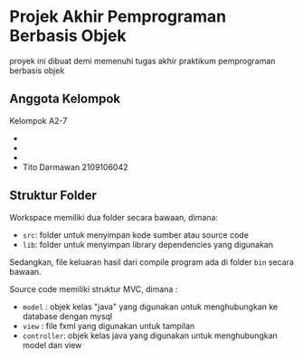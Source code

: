 # Projek Akhir Pemprograman Berbasis Objek

proyek ini dibuat demi memenuhi tugas akhir praktikum pemprograman berbasis objek

## Anggota Kelompok

 Kelompok A2-7

- 
-
-
- Tito Darmawan 2109106042

## Struktur Folder

Workspace memiliki dua folder secara bawaan, dimana:

- `src`: folder untuk menyimpan kode sumber atau source code
- `lib`: folder untuk menyimpan library dependencies yang digunakan

Sedangkan, file keluaran hasil dari compile program ada di folder `bin` secara bawaan.

Source code memiliki struktur MVC, dimana :

- `model`     : objek kelas "java" yang digunakan untuk menghubungkan ke database dengan mysql
- `view`      : file fxml yang digunakan untuk tampilan
- `controller`: objek kelas java yang digunakan untuk menghubungkan model dan view
